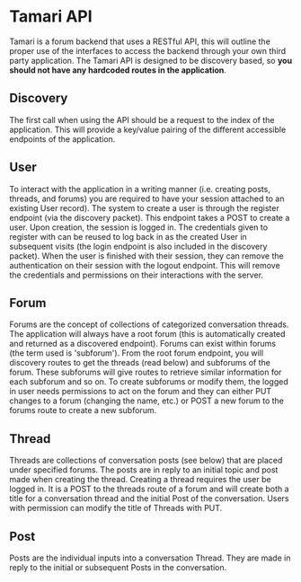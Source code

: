 # Tamari API

Tamari is a forum backend that uses a RESTful API, this will outline the proper use
of the interfaces to access the backend through your own third party application.
The Tamari API is designed to be discovery based, so **you should not have any
hardcoded routes in the application**.

## Discovery

The first call when using the API should be a request to the index of the
application.  This will provide a key/value pairing of the different accessible
endpoints of the application.

## User

To interact with the application in a writing manner (i.e. creating posts, threads,
and forums) you are required to have your session attached to an existing User
record).  The system to create a user is through the register endpoint (via the
discovery packet).  This endpoint takes a POST to create a user.  Upon creation, the
session is logged in.  The credentials given to register with can be reused to
log back in as the created User in subsequent visits (the login endpoint is also
included in the discovery packet).  When the user is finished with their session,
they can remove the authentication on their session with the logout endpoint.  This
will remove the credentials and permissions on their interactions with the server.

## Forum

Forums are the concept of collections of categorized conversation threads.  The
application will always have a root forum (this is automatically created and
returned as a discovered endpoint).  Forums can exist within forums (the term used
is 'subforum').  From the root forum endpoint, you will discovery routes to get the
threads (read below) and subforums of the forum.  These subforums will give routes
to retrieve similar information for each subforum and so on.  To create subforums or
modify them, the logged in user needs permissions to act on the forum and they can
either PUT changes to a forum (changing the name, etc.) or POST a new forum to the
forums route to create a new subforum.

## Thread

Threads are collections of conversation posts (see below) that are placed under
specified forums.  The posts are in reply to an initial topic and post made when
creating the thread.  Creating a thread requires the user be logged in.  It is a
POST to the threads route of a forum and will create both a title for a conversation
thread and the initial Post of the conversation.  Users with permission can modify
the title of Threads with PUT.

## Post

Posts are the individual inputs into a conversation Thread.  They are made in reply
to the initial or subsequent Posts in the conversation.
